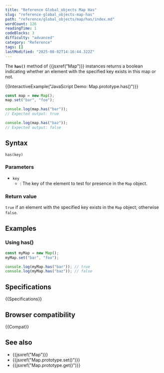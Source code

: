 ```yaml
---
title: "Reference Global_objects Map Has"
slug: "reference-global_objects-map-has"
path: "reference/global_objects/map/has/index.md"
wordCount: 126
readingTime: 1
codeBlocks: 3
difficulty: "advanced"
category: "Reference"
tags: []
lastModified: "2025-08-02T14:16:44.322Z"
---
```



The **`has()`** method of {{jsxref("Map")}} instances returns a boolean indicating whether an element with the
specified key exists in this map or not.

{{InteractiveExample("JavaScript Demo: Map.prototype.has()")}}

```js interactive-example
const map = new Map();
map.set("bar", "foo");

console.log(map.has("bar"));
// Expected output: true

console.log(map.has("baz"));
// Expected output: false
```

## Syntax

```js-nolint
has(key)
```

### Parameters

- `key`
  - : The key of the element to test for presence in the `Map` object.

### Return value

`true` if an element with the specified key exists in the `Map` object;
otherwise `false`.

## Examples

### Using has()

```js
const myMap = new Map();
myMap.set("bar", "foo");

console.log(myMap.has("bar")); // true
console.log(myMap.has("baz")); // false
```

## Specifications

{{Specifications}}

## Browser compatibility

{{Compat}}

## See also

- {{jsxref("Map")}}
- {{jsxref("Map.prototype.set()")}}
- {{jsxref("Map.prototype.get()")}}
